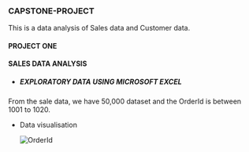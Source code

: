### CAPSTONE-PROJECT
This is a data analysis of Sales data and Customer data. 
#### PROJECT ONE
#### SALES DATA ANALYSIS
- ##### EXPLORATORY DATA USING MICROSOFT EXCEL
From the sale data, we have 50,000 dataset and the OrderId is between 1001 to 1020.
- Data visualisation
  
  ![OrderId](https://github.com/user-attachments/assets/98ab223e-ac1b-4116-beb2-388503f3e558)


